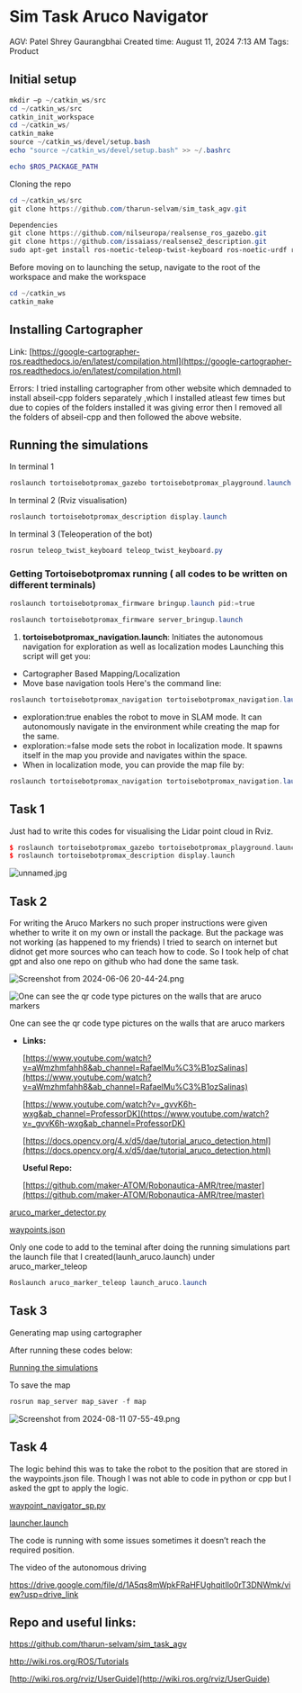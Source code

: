 # Sim Task Aruco Navigator

AGV: Patel Shrey Gaurangbhai
Created time: August 11, 2024 7:13 AM
Tags: Product

## Initial setup

```powershell
mkdir –p ~/catkin_ws/src
cd ~/catkin_ws/src
catkin_init_workspace
cd ~/catkin_ws/
catkin_make
source ~/catkin_ws/devel/setup.bash
echo "source ~/catkin_ws/devel/setup.bash" >> ~/.bashrc
```

```powershell
echo $ROS_PACKAGE_PATH
```

Cloning the repo

```powershell
cd ~/catkin_ws/src
git clone https://github.com/tharun-selvam/sim_task_agv.git

Dependencies
git clone https://github.com/nilseuropa/realsense_ros_gazebo.git
git clone https://github.com/issaiass/realsense2_description.git
sudo apt-get install ros-noetic-teleop-twist-keyboard ros-noetic-urdf ros-noetic-xacro ros-noetic-rqt-image-view  ros-noetic-robot-state-publisher ros-noetic-joint-state-publisher-gui
```

Before moving on to launching the setup, navigate to the root of the workspace and make the workspace

```powershell
cd ~/catkin_ws
catkin_make
```

## Installing Cartographer

Link: [https://google-cartographer-ros.readthedocs.io/en/latest/compilation.html](https://google-cartographer-ros.readthedocs.io/en/latest/compilation.html)

Errors: I tried installing cartographer from other website which demnaded to install abseil-cpp folders separately ,which I installed atleast few times but due to copies of the folders installed it was giving error then I removed all the folders of abseil-cpp and then followed the above website.

## Running the simulations

In terminal 1

```powershell
roslaunch tortoisebotpromax_gazebo tortoisebotpromax_playground.launch
```

In terminal 2 (Rviz visualisation)

```powershell
roslaunch tortoisebotpromax_description display.launch
```

In terminal 3 (Teleoperation of the bot)

```powershell
rosrun teleop_twist_keyboard teleop_twist_keyboard.py
```

### Getting Tortoisebotpromax running ( all codes to be written on different terminals)

```powershell
roslaunch tortoisebotpromax_firmware bringup.launch pid:=true
```

```powershell
roslaunch tortoisebotpromax_firmware server_bringup.launch
```

1. **tortoisebotpromax_navigation.launch**: Initiates the autonomous navigation for exploration as well as localization modes Launching this script will get you:
- Cartographer Based Mapping/Localization
- Move base navigation tools Here's the command line:

```powershell
roslaunch tortoisebotpromax_navigation tortoisebotpromax_navigation.launch exploration:=true
```

- exploration:true enables the robot to move in SLAM mode. It can autonomously navigate in the environment while creating the map for the same.
- exploration:=false mode sets the robot in localization mode. It spawns itself in the map you provide and navigates within the space.
- When in localization mode, you can provide the map file by:

```powershell
roslaunch tortoisebotpromax_navigation tortoisebotpromax_navigation.launch exploration:=false map_file:/"location of your map file"
```

## Task 1

Just had to write this codes for visualising the Lidar point cloud in Rviz.

```cpp
$ roslaunch tortoisebotpromax_gazebo tortoisebotpromax_playground.launch
$ roslaunch tortoisebotpromax_description display.launch
```

![unnamed.jpg](unnamed.jpg)

## Task 2

For writing the Aruco Markers no such proper instructions were given whether to write it on my own or install the package. But the package was not working (as happened to my friends) I tried to search on internet but didnot get more sources who can teach how to code. So I took help of chat gpt and also one repo on github who had done the same task.

![Screenshot from 2024-06-06 20-44-24.png](Screenshot_from_2024-06-06_20-44-24.png)

![One can see the qr code type pictures on the walls that are aruco markers](Screenshot_from_2024-06-06_20-34-40.png)

One can see the qr code type pictures on the walls that are aruco markers

- **Links:**
    
    [https://www.youtube.com/watch?v=aWmzhmfahh8&ab_channel=RafaelMu%C3%B1ozSalinas](https://www.youtube.com/watch?v=aWmzhmfahh8&ab_channel=RafaelMu%C3%B1ozSalinas)
    
    [https://www.youtube.com/watch?v=_gvvK6h-wxg&ab_channel=ProfessorDK](https://www.youtube.com/watch?v=_gvvK6h-wxg&ab_channel=ProfessorDK)
    
    [https://docs.opencv.org/4.x/d5/dae/tutorial_aruco_detection.html](https://docs.opencv.org/4.x/d5/dae/tutorial_aruco_detection.html)
    
    **Useful Repo:**
    
    [https://github.com/maker-ATOM/Robonautica-AMR/tree/master](https://github.com/maker-ATOM/Robonautica-AMR/tree/master)
    

[aruco_marker_detector.py](aruco_marker_detector.py)

[waypoints.json](waypoints.json)

Only one code to add to the teminal after doing the running simulations part the launch file that I created(launh_aruco.launch) under aruco_marker_teleop

```powershell
Roslaunch aruco_marker_teleop launch_aruco.launch
```

## Task 3

Generating map using cartographer

After running these codes below:

[Running the simulations](https://www.notion.so/Running-the-simulations-cf4a2da898d94441b45a64a0df23a026?pvs=21) 

To save the map

```powershell
rosrun map_server map_saver -f map
```

![Screenshot from 2024-08-11 07-55-49.png](Screenshot_from_2024-08-11_07-55-49.png)

## Task 4

The logic behind this was to take the robot to the position that are stored in the waypoints.json file. Though I was not able to code in python or cpp but I asked the gpt to apply the logic.

[waypoint_navigator_sp.py](waypoint_navigator_sp.py)

[launcher.launch](launcher.launch)

The code is running with some issues sometimes it doesn’t reach the required position.

The video of the autonomous driving

https://drive.google.com/file/d/1A5qs8mWpkFRaHFUghqitIlo0rT3DNWmk/view?usp=drive_link

## Repo and useful links:

https://github.com/tharun-selvam/sim_task_agv

http://wiki.ros.org/ROS/Tutorials

[http://wiki.ros.org/rviz/UserGuide](http://wiki.ros.org/rviz/UserGuide)
